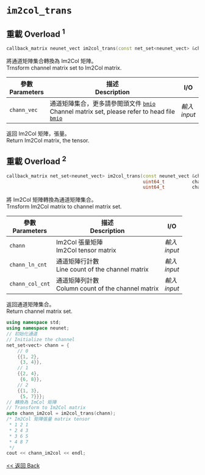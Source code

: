 # `im2col_trans`

## 重載 Overload $^1$

```c++
callback_matrix neunet_vect im2col_trans(const net_set<neunet_vect> &chann_vec);
```

將通道矩陣集合轉換為 Im2Col 矩陣。\
Trnsform channel matrix set to Im2Col matrix.

參數<br>Parameters|描述<br>Description|I/O
-|-|-
`chann_vec`|通道矩陣集合，更多請參閲頭文件 [`bmio`](../../DataStructure/bmio/cover.md)<br>Channel matrix set, please refer to head file [`bmio`](../../DataStructure/bmio/cover.md)|*輸入<br>input*

返回 Im2Col 矩陣，張量。\
Return Im2Col matrix, the tensor.

## 重載 Overload $^2$

```c++
callback_matrix net_set<neunet_vect> im2col_trans(const neunet_vect &chann,
                                                  uint64_t          chann_ln_cnt,
                                                  uint64_t          chann_col_cnt);
```

將 Im2Col 矩陣轉換為通道矩陣集合。\
Trnsform Im2Col matrix to channel matrix set.

參數<br>Parameters|描述<br>Description|I/O
-|-|-
`chann`|Im2Col 張量矩陣<br>Im2Col tensor matrix|*輸入<br>input*
`chann_ln_cnt`|通道矩陣行計數<br>Line count of the channel matrix|*輸入<br>input*
`chann_col_cnt`|通道矩陣列計數<br>Column count of the channel matrix|*輸入<br>input*

返回通道矩陣集合。\
Return channel matrix set.

```c++
using namespace std;
using namespace neunet;
// 初始化通道
// Initialize the channel
net_set<vect> chann = {
    // 0
    {{1, 2},
     {3, 4}},
    // 1
    {{2, 4},
     {6, 8}},
    // 2
    {{1, 3},
     {5, 7}}};
// 轉換為 ImCol 矩陣
// Transform to Im2Col matrix
auto chann_im2col = im2col_trans(chann);
/* Im2Col 矩陣張量 matrix tensor
 * 1 2 1
 * 2 4 3
 * 3 6 5
 * 4 8 7
 */
cout << chann_im2col << endl;
```

[<< 返回 Back](cover.md)
